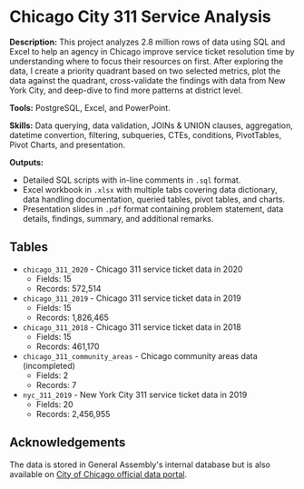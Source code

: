 # Chicago City 311 Service Analysis

**Description:** This project analyzes 2.8 million rows of data using SQL and Excel to help an agency in Chicago improve service ticket resolution time by understanding where to focus their resources on first. After exploring the data, I create a priority quadrant based on two selected metrics, plot the data against the quadrant, cross-validate the findings with data from New York City, and deep-dive to find more patterns at district level.

**Tools:** PostgreSQL, Excel, and PowerPoint.

**Skills:** Data querying, data validation, JOINs & UNION clauses, aggregation, datetime convertion, filtering, subqueries, CTEs, conditions, PivotTables, Pivot Charts, and presentation.

**Outputs:**  
- Detailed SQL scripts with in-line comments in `.sql` format.
- Excel workbook in `.xlsx` with multiple tabs covering data dictionary, data handling documentation, queried tables, pivot tables, and charts.
- Presentation slides in `.pdf` format containing problem statement, data details, findings, summary, and additional remarks.

## Tables
- `chicago_311_2020` - Chicago 311 service ticket data in 2020
  - Fields: 15  
  - Records: 572,514
- `chicago_311_2019` - Chicago 311 service ticket data in 2019
  - Fields: 15  
  - Records: 1,826,465
- `chicago_311_2018` - Chicago 311 service ticket data in 2018
  - Fields: 15  
  - Records: 461,170
- `chicago_311_community_areas` - Chicago community areas data (incompleted)
  - Fields: 2  
  - Records: 7
- `nyc_311_2019` - New York City 311 service ticket data in 2019
  - Fields: 20
  - Records: 2,456,955

## Acknowledgements
The data is stored in General Assembly's internal database but is also available on [City of Chicago official data portal](https://data.cityofchicago.org/).
